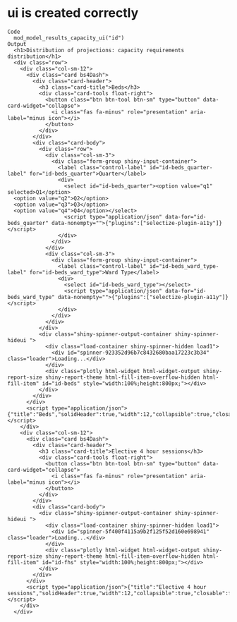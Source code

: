 # ui is created correctly

    Code
      mod_model_results_capacity_ui("id")
    Output
      <h1>Distribution of projections: capacity requirements distribution</h1>
      <div class="row">
        <div class="col-sm-12">
          <div class="card bs4Dash">
            <div class="card-header">
              <h3 class="card-title">Beds</h3>
              <div class="card-tools float-right">
                <button class="btn btn-tool btn-sm" type="button" data-card-widget="collapse">
                  <i class="fas fa-minus" role="presentation" aria-label="minus icon"></i>
                </button>
              </div>
            </div>
            <div class="card-body">
              <div class="row">
                <div class="col-sm-3">
                  <div class="form-group shiny-input-container">
                    <label class="control-label" id="id-beds_quarter-label" for="id-beds_quarter">Quarter</label>
                    <div>
                      <select id="id-beds_quarter"><option value="q1" selected>Q1</option>
      <option value="q2">Q2</option>
      <option value="q3">Q3</option>
      <option value="q4">Q4</option></select>
                      <script type="application/json" data-for="id-beds_quarter" data-nonempty="">{"plugins":["selectize-plugin-a11y"]}</script>
                    </div>
                  </div>
                </div>
                <div class="col-sm-3">
                  <div class="form-group shiny-input-container">
                    <label class="control-label" id="id-beds_ward_type-label" for="id-beds_ward_type">Ward Type</label>
                    <div>
                      <select id="id-beds_ward_type"></select>
                      <script type="application/json" data-for="id-beds_ward_type" data-nonempty="">{"plugins":["selectize-plugin-a11y"]}</script>
                    </div>
                  </div>
                </div>
              </div>
              <div class="shiny-spinner-output-container shiny-spinner-hideui ">
                <div class="load-container shiny-spinner-hidden load1">
                  <div id="spinner-923352d96b7c8432680baa17223c3b34" class="loader">Loading...</div>
                </div>
                <div class="plotly html-widget html-widget-output shiny-report-size shiny-report-theme html-fill-item-overflow-hidden html-fill-item" id="id-beds" style="width:100%;height:800px;"></div>
              </div>
            </div>
          </div>
          <script type="application/json">{"title":"Beds","solidHeader":true,"width":12,"collapsible":true,"closable":false,"maximizable":false,"gradient":false}</script>
        </div>
        <div class="col-sm-12">
          <div class="card bs4Dash">
            <div class="card-header">
              <h3 class="card-title">Elective 4 hour sessions</h3>
              <div class="card-tools float-right">
                <button class="btn btn-tool btn-sm" type="button" data-card-widget="collapse">
                  <i class="fas fa-minus" role="presentation" aria-label="minus icon"></i>
                </button>
              </div>
            </div>
            <div class="card-body">
              <div class="shiny-spinner-output-container shiny-spinner-hideui ">
                <div class="load-container shiny-spinner-hidden load1">
                  <div id="spinner-5f400f4115a9b2f125f52d160e698941" class="loader">Loading...</div>
                </div>
                <div class="plotly html-widget html-widget-output shiny-report-size shiny-report-theme html-fill-item-overflow-hidden html-fill-item" id="id-fhs" style="width:100%;height:800px;"></div>
              </div>
            </div>
          </div>
          <script type="application/json">{"title":"Elective 4 hour sessions","solidHeader":true,"width":12,"collapsible":true,"closable":false,"maximizable":false,"gradient":false}</script>
        </div>
      </div>

